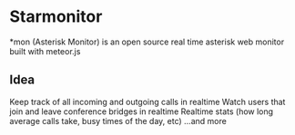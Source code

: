 Starmonitor
=====
*mon (Asterisk Monitor) is an open source real time asterisk web monitor built with meteor.js

Idea
-----
Keep track of all incoming and outgoing calls in realtime
Watch users that join and leave conference bridges in realtime
Realtime stats (how long average calls take, busy times of the day, etc)
...and more


